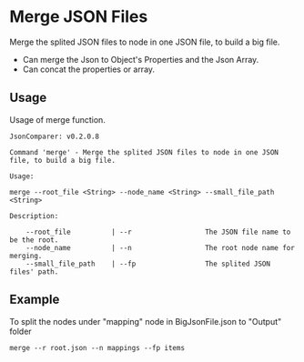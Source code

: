 # Merge JSON Files
Merge the splited JSON files to node in one JSON file, to build a big file.
- Can merge the Json to Object's Properties and the Json Array.
- Can concat the properties or array.

## Usage

Usage of merge function.

```
JsonComparer: v0.2.0.8

Command 'merge' - Merge the splited JSON files to node in one JSON file, to build a big file.

Usage:

merge --root_file <String> --node_name <String> --small_file_path <String>

Description:

    --root_file          | --r                  The JSON file name to be the root.
    --node_name          | --n                  The root node name for merging.
    --small_file_path    | --fp                 The splited JSON files' path.
```

## Example

To split the nodes under "mapping" node in BigJsonFile.json to "Output" folder

```
merge --r root.json --n mappings --fp items
```
